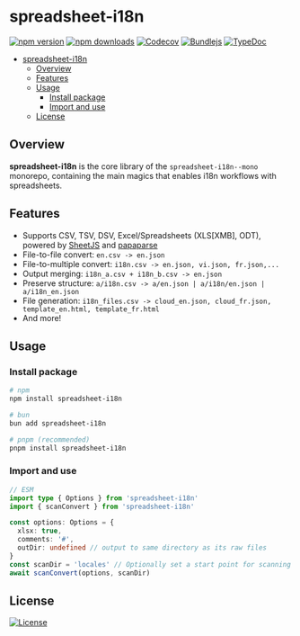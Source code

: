 # spreadsheet-i18n

[![npm version][npm-version-src]][npm-version-href]
[![npm downloads][npm-downloads-src]][npm-downloads-href]
[![Codecov][codecov-src]][codecov-href]
[![Bundlejs][bundlejs-src]][bundlejs-href]
[![TypeDoc][TypeDoc-src]][TypeDoc-href]

* [spreadsheet-i18n](#spreadsheet-i18n)
  * [Overview](#overview)
  * [Features](#features)
  * [Usage](#usage)
    * [Install package](#install-package)
    * [Import and use](#import-and-use)
  * [License](#license)

## Overview

**spreadsheet-i18n** is the core library of the `spreadsheet-i18n--mono` monorepo, containing the main magics that enables i18n workflows with spreadsheets.

## Features

+ Supports CSV, TSV, DSV, Excel/Spreadsheets (XLS[XMB], ODT), powered by [SheetJS](https://sheetjs.com/) and [papaparse](https://www.papaparse.com/)
+ File-to-file convert: `en.csv -> en.json`
+ File-to-multiple convert: `i18n.csv -> en.json, vi.json, fr.json,...`
+ Output merging: `i18n_a.csv + i18n_b.csv -> en.json`
+ Preserve structure: `a/i18n.csv -> a/en.json | a/i18n/en.json | a/i18n_en.json`
+ File generation: `i18n_files.csv -> cloud_en.json, cloud_fr.json, template_en.html, template_fr.html`
+ And more!

## Usage

### Install package

```sh
# npm
npm install spreadsheet-i18n

# bun
bun add spreadsheet-i18n

# pnpm (recommended)
pnpm install spreadsheet-i18n
```

### Import and use

```ts
// ESM
import type { Options } from 'spreadsheet-i18n'
import { scanConvert } from 'spreadsheet-i18n'

const options: Options = {
  xlsx: true,
  comments: '#',
  outDir: undefined // output to same directory as its raw files
}
const scanDir = 'locales' // Optionally set a start point for scanning
await scanConvert(options, scanDir)
```

## License

[![License][license-src]][license-href]

<!-- Badges -->

[npm-version-src]: https://img.shields.io/npm/v/spreadsheet-i18n?labelColor=18181B&color=F0DB4F
[npm-version-href]: https://npmjs.com/package/spreadsheet-i18n
[npm-downloads-src]: https://img.shields.io/npm/dm/spreadsheet-i18n?labelColor=18181B&color=F0DB4F
[npm-downloads-href]: https://npmjs.com/package/spreadsheet-i18n
[codecov-src]: https://img.shields.io/codecov/c/gh/namesmt/spreadsheet-i18n--mono/main?labelColor=18181B&color=F0DB4F&flag=spreadsheet-i18n
[codecov-href]: https://codecov.io/gh/namesmt/spreadsheet-i18n--mono
[license-src]: https://img.shields.io/github/license/namesmt/spreadsheet-i18n.svg?labelColor=18181B&color=F0DB4F
[license-href]: https://github.com/namesmt/spreadsheet-i18n/blob/main/LICENSE
[bundlejs-src]: https://img.shields.io/bundlejs/size/spreadsheet-i18n?labelColor=18181B&color=F0DB4F
[bundlejs-href]: https://bundlejs.com/?q=spreadsheet-i18n
[TypeDoc-src]: https://img.shields.io/badge/Check_out-TypeDoc---?labelColor=18181B&color=F0DB4F
[TypeDoc-href]: https://namesmt.github.io/spreadsheet-i18n/
